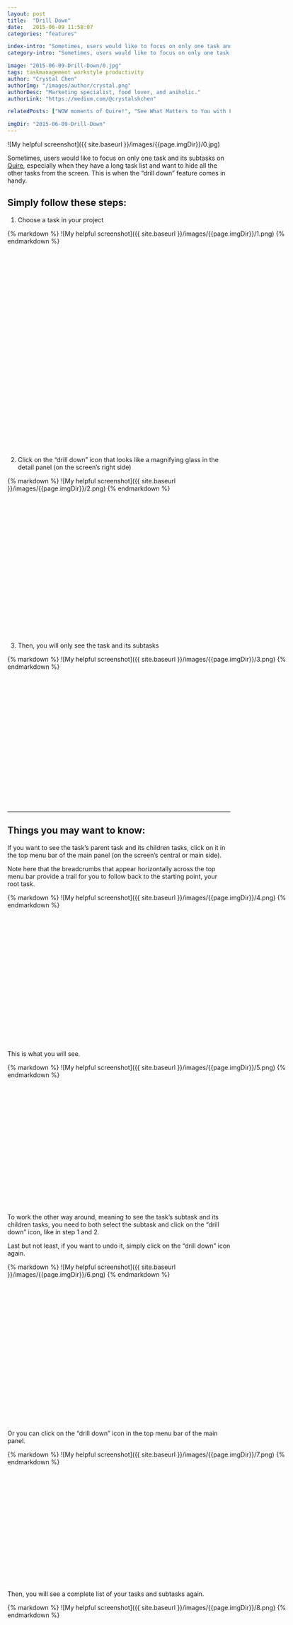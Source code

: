 ```yaml
---
layout: post
title:  "Drill Down"
date:   2015-06-09 11:58:07
categories: "features"

index-intro: "Sometimes, users would like to focus on only one task and its subtasks on Quire, especially when they have a long task list and want to hide all the other tasks from the screen. This is when the “drill down” feature comes in handy."
category-intro: "Sometimes, users would like to focus on only one task and its subtasks on Quire, especially when they have a long task list and..."

image: "2015-06-09-Drill-Down/0.jpg"
tags: taskmanagement workstyle productivity
author: "Crystal Chen"
authorImg: "/images/author/crystal.png"
authorDesc: "Marketing specialist, food lover, and aniholic."
authorLink: "https://medium.com/@crystalshchen"

relatedPosts: ["WOW moments of Quire!", "See What Matters to You with Filter"]

imgDir: "2015-06-09-Drill-Down"
---
```



![My helpful screenshot]({{ site.baseurl }}/images/{{page.imgDir}}/0.jpg)

Sometimes, users would like to focus on only one task and its subtasks on [Quire](https://quire.io/), especially when they have a long task list and want to hide all the other tasks from the screen. This is when the “drill down” feature comes in handy.

## Simply follow these steps:

1. Choose a task in your project

<div style="width: 700px; height: 497px; margin: 0 auto;">
{% markdown %}
![My helpful screenshot]({{ site.baseurl }}/images/{{page.imgDir}}/1.png)
{% endmarkdown %}
</div>

2. Click on the “drill down” icon that looks like a magnifying glass in the detail panel (on the screen’s right side)

<div style="width: 557px; height: 358px; margin: 0 auto;">
{% markdown %}
![My helpful screenshot]({{ site.baseurl }}/images/{{page.imgDir}}/2.png)
{% endmarkdown %}
</div>

3. Then, you will only see the task and its subtasks

<div style="width: 700px; height: 339px; margin: 0 auto;">
{% markdown %}
![My helpful screenshot]({{ site.baseurl }}/images/{{page.imgDir}}/3.png)
{% endmarkdown %}
</div>

---

## Things you may want to know:

If you want to see the task’s parent task and its children tasks, click on it in the top menu bar of the main panel (on the screen’s central or main side).

Note here that the breadcrumbs that appear horizontally across the top menu bar provide a trail for you to follow back to the starting point, your root task.

<div style="width: 700px; height: 339px; margin: 0 auto;">
{% markdown %}
![My helpful screenshot]({{ site.baseurl }}/images/{{page.imgDir}}/4.png)
{% endmarkdown %}
</div>

This is what you will see.

<div style="width: 700px; height: 324px; margin: 0 auto;">
{% markdown %}
![My helpful screenshot]({{ site.baseurl }}/images/{{page.imgDir}}/5.png)
{% endmarkdown %}
</div>

To work the other way around, meaning to see the task’s subtask and its children tasks, you need to both select the subtask and click on the “drill down” icon, like in step 1 and 2.

Last but not least, if you want to undo it, simply click on the “drill down” icon again.

<div style="width: 559px; height: 362px; margin: 0 auto;">
{% markdown %}
![My helpful screenshot]({{ site.baseurl }}/images/{{page.imgDir}}/6.png)
{% endmarkdown %}
</div>

Or you can click on the “drill down” icon in the top menu bar of the main panel.

<div style="width: 700px; height: 301px; margin: 0 auto;">
{% markdown %}
![My helpful screenshot]({{ site.baseurl }}/images/{{page.imgDir}}/7.png)
{% endmarkdown %}
</div>

Then, you will see a complete list of your tasks and subtasks again.

<div style="width: 700px; height: 535px; margin: 0 auto;">
{% markdown %}
![My helpful screenshot]({{ site.baseurl }}/images/{{page.imgDir}}/8.png)
{% endmarkdown %}
</div>

You may also want to know the shortcut for the “drill down” feature: **Ctrl+D**. To undo, simply press the same keys again.

As you can see, “drill down” is very useful for users who want to focus on a single task without being distracted by the others.

## <div style="text-align:center;">See you in our next report!<div>

[jekyll]:      http://jekyllrb.com
[jekyll-gh]:   https://github.com/jekyll/jekyll
[jekyll-help]: https://github.com/jekyll/jekyll-help
